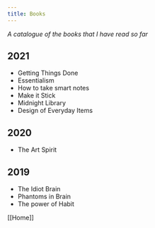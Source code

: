 ```yaml
---
title: Books
---
```

*A catalogue of the books that I have read so far*

## 2021
- Getting Things Done
- Essentialism
- How to take smart notes
- Make it Stick
- Midnight Library
- Design of Everyday Items


## 2020
- The Art Spirit

## 2019
- The Idiot Brain
- Phantoms in Brain
- The power of Habit

[[Home]]